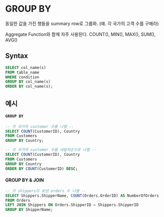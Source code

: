 # GROUP BY
동일한 값을 가진 행들을 summary row로 그룹화. (예. 각 국가의 고객 수를 구해라)

Aggregate Function와 함께 자주 사용된다. COUNT(), MIN(), MAX(), SUM(), AVG()

## Syntax
```sql
SELECT col_name(s)
FROM table_name
WHERE condition
GROUP BY col_name(s)
ORDER BY col_name(s);
```

## 예시
#### `GROUP BY`
```sql
-- 각 국가의 customer 수를 나열 --
SELECT COUNT(CustomerID), Country
FROM Customers
GROUP BY Country;
```

```sql
-- 각 국가의 customer 수를 내림차순으로 나열 --
SELECT COUNT(CustomerID), Country
FROM Customers
GROUP BY Country
ORDER BY COUNT(CustomerID) DESC;
```

#### GROUP BY & JOIN
```sql
-- 각 shippers이 보낸 orders 수 나열 --
SELECT Shippers.ShipperName, COUNT(Orders.OrderID) AS NumberOfOrders
FROM Orders
LEFT JOIN Shippers ON Orders.ShipperID = Shippers.ShipperID
GROUP BY ShipperName;
```
